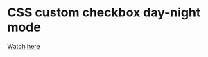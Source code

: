 # CSS custom checkbox day-night mode

<a href='https://druzhkova.github.io/CSS_Custom_Checkbox_Day_Night_Mode/'>Watch here</a>
